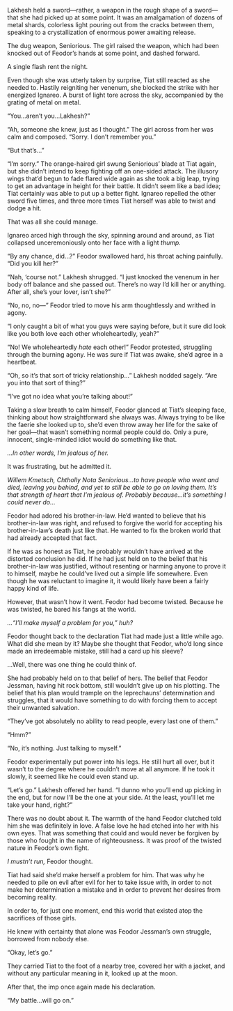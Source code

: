 
Lakhesh held a sword—rather, a weapon in the rough shape of a sword—that she had picked up at some point. It was an amalgamation of dozens of metal shards, colorless light pouring out from the cracks between them, speaking to a crystallization of enormous power awaiting release.

The dug weapon, Seniorious. The girl raised the weapon, which had been knocked out of Feodor’s hands at some point, and dashed forward.

A single flash rent the night.

Even though she was utterly taken by surprise, Tiat still reacted as she needed to. Hastily reigniting her venenum, she blocked the strike with her energized Ignareo. A burst of light tore across the sky, accompanied by the grating of metal on metal.

“You…aren’t you…Lakhesh?”

“Ah, someone she knew, just as I thought.” The girl across from her was calm and composed. “Sorry. I don’t remember you.”

“But that’s…”

“I’m sorry.” The orange-haired girl swung Seniorious’ blade at Tiat again, but she didn’t intend to keep fighting off an one-sided attack. The illusory wings that’d begun to fade flared wide again as she took a big leap, trying to get an advantage in height for their battle. It didn’t seem like a bad idea; Tiat certainly was able to put up a better fight. Ignareo repelled the other sword five times, and three more times Tiat herself was able to twist and dodge a hit.

That was all she could manage.

Ignareo arced high through the sky, spinning around and around, as Tiat collapsed unceremoniously onto her face with a light <em>thump.</em>

“By any chance, did…?” Feodor swallowed hard, his throat aching painfully. “Did you kill her?”

“Nah, ‘course not.” Lakhesh shrugged. “I just knocked the venenum in her body off balance and she passed out. There’s no way I’d kill her or anything. After all, she’s your lover, isn’t she?”

“No, no, no—” Feodor tried to move his arm thoughtlessly and writhed in agony.

“I only caught a bit of what you guys were saying before, but it sure did look like you both love each other wholeheartedly, yeah?”

“No! We wholeheartedly <em>hate</em> each other!” Feodor protested, struggling through the burning agony. He was sure if Tiat was awake, she’d agree in a heartbeat.

“Oh, so it’s that sort of tricky relationship…” Lakhesh nodded sagely. “Are you into that sort of thing?”

“I’ve got no idea what you’re talking about!”

Taking a slow breath to calm himself, Feodor glanced at Tiat’s sleeping face, thinking about how straightforward she always was. Always trying to be like the faerie she looked up to, she’d even throw away her life for the sake of her goal—that wasn’t something normal people could do. Only a pure, innocent, single-minded idiot would do something like that.

<em>…In other words, I’m jealous of her.</em>

It was frustrating, but he admitted it.

<em>Willem Kmetsch, Chtholly Nota Seniorious…to have people who went and died, leaving you behind, and yet to still be able to go on loving them. It’s that strength of heart that I’m jealous of. Probably because…it’s something I could never do…</em>

Feodor had adored his brother-in-law. He’d wanted to believe that his brother-in-law was right, and refused to forgive the world for accepting his brother-in-law’s death just like that. He wanted to fix the broken world that had already accepted that fact.

If he was as honest as Tiat, he probably wouldn’t have arrived at the distorted conclusion he did. If he had just held on to the belief that his brother-in-law was justified, without resenting or harming anyone to prove it to himself, maybe he could’ve lived out a simple life somewhere. Even though he was reluctant to imagine it, it would likely have been a fairly happy kind of life.

However, that wasn’t how it went. Feodor had become twisted. Because he was twisted, he bared his fangs at the world.

<em>…“I’ll make myself a problem for you,” huh?</em>

Feodor thought back to the declaration Tiat had made just a little while ago. What did she mean by it? Maybe she thought that Feodor, who’d long since made an irredeemable mistake, still had a card up his sleeve?

…Well, there was one thing he could think of.

She had probably held on to that belief of hers. The belief that Feodor Jessman, having hit rock bottom, still wouldn’t give up on his plotting. The belief that his plan would trample on the leprechauns’ determination and struggles, that it would have something to do with forcing them to accept their unwanted salvation.

“They’ve got absolutely no ability to read people, every last one of them.”

“Hmm?”

“No, it’s nothing. Just talking to myself.”

Feodor experimentally put power into his legs. He still hurt all over, but it wasn’t to the degree where he couldn’t move at all anymore. If he took it slowly, it seemed like he could even stand up. 

“Let’s go.” Lakhesh offered her hand. “I dunno who you’ll end up picking in the end, but for now I’ll be the one at your side. At the least, you’ll let me take your hand, right?”

There was no doubt about it. The warmth of the hand Feodor clutched told him she was definitely in love. A false love he had etched into her with his own eyes. That was something that could and would never be forgiven by those who fought in the name of righteousness. It was proof of the twisted nature in Feodor’s own fight.

<em>I mustn’t run, </em>Feodor thought.

Tiat had said she’d make herself a problem for him. That was why he needed to pile on evil after evil for her to take issue with, in order to not make her determination a mistake and in order to prevent her desires from becoming reality.

In order to, for just one moment, end this world that existed atop the sacrifices of those girls.

He knew with certainty that alone was Feodor Jessman’s own struggle, borrowed from nobody else.

“Okay, let’s go.”

They carried Tiat to the foot of a nearby tree, covered her with a jacket, and without any particular meaning in it, looked up at the moon.

After that, the imp once again made his declaration.

“My battle…will go on.”